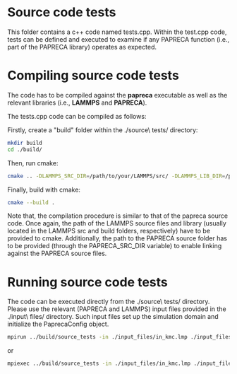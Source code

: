 Source code tests
========

This folder contains a c++ code named tests.cpp. Within the test.cpp code, tests can be defined and executed to examine if any PAPRECA function (i.e., part of the PAPRECA library) operates as expected.

Compiling source code tests
========
The code has to be compiled against the **papreca** executable as well as the relevant libraries (i.e., **LAMMPS** and **PAPRECA**).

The tests.cpp code can be compiled as follows:

Firstly, create a "build" folder within the ./source\ tests/ directory:

```bash
mkdir build
cd ./build/
```

Then, run cmake:

```bash
cmake .. -DLAMMPS_SRC_DIR=/path/to/your/LAMMPS/src/ -DLAMMPS_LIB_DIR=/path/to/your/LAMMPS/library/ -DPAPRECA_SRC_DIR=/path/to/your/PAPRECA/src/
```

Finally, build with cmake:

```bash
cmake --build .
```

Note that, the compilation procedure is similar to that of the papreca source code. Once again, the path of the LAMMPS source files and library (usually located in the LAMMPS src and build folders, respectively) have to be provided to cmake.
Additionally, the path to the PAPRECA source folder has to be provided (through the PAPRECA_SRC_DIR variable) to enable linking against the PAPRECA source files.

Running source code tests
========

The code can be executed directly from the ./source\ tests/ directory. Please use the relevant (PAPRECA and LAMMPS) input files provided in the ./input\ files/ directory. Such input files set up the simulation domain and initialize
the PaprecaConfig object.

```bash
mpirun ../build/source_tests -in ./input_files/in_kmc.lmp ./input_files/in_kmc.ppc
```

or

```bash
mpiexec ../build/source_tests -in ./input_files/in_kmc.lmp ./input_files/in_kmc.ppc
```
